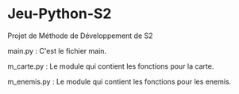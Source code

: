 # Jeu-Python-S2
Projet de Méthode de Développement de S2

main.py : 
  C'est le fichier main.
  
m_carte.py :
  Le module qui contient les fonctions pour la carte.

m_enemis.py :
  Le module qui contient les fonctions pour les enemis.
